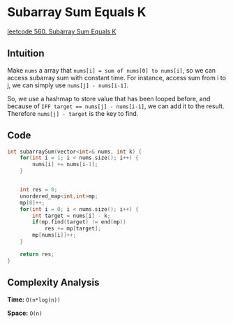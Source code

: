 # Subarray Sum Equals K

[leetcode 560. Subarray Sum Equals K](https://leetcode.com/problems/subarray-sum-equals-k/)

## Intuition

Make `nums` a array that `nums[i] = sum of nums[0] to nums[i]`, so we can access subarray sum with constant time. For instance, access sum from i to j, we can simply use `nums[j] - nums[i-1]`.

So, we use a hashmap to store value that has been looped before, and because of `IFF target == nums[j] - nums[i-1]`, we can add it to the result. Therefore `nums[j] - target` is the key to find.

## Code

```cpp
int subarraySum(vector<int>& nums, int k) {
    for(int i = 1; i < nums.size(); i++) {
        nums[i] += nums[i-1];
    }


    int res = 0;
    unordered_map<int,int>mp;
    mp[0]++;
    for(int i = 0; i < nums.size(); i++) {
        int target = nums[i] - k;
        if(mp.find(target) != end(mp))
            res += mp[target];
        mp[nums[i]]++;
    }

    return res;
}
```

## Complexity Analysis

**Time:** `O(n*log(n))`

**Space:** `O(n)`
